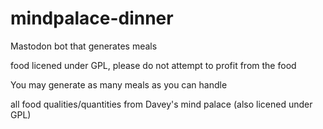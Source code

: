 # mindpalace-dinner

Mastodon bot that generates meals

food licened under GPL, please do not attempt to profit from the food

You may generate as many meals as you can handle

all food qualities/quantities from Davey's mind palace (also licened under GPL)

